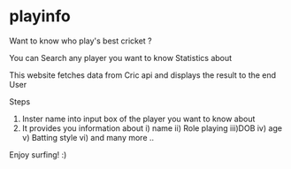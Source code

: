 # playinfo
Want to know who play's best cricket ?

You can Search any player you want to know Statistics about

This website fetches data from Cric api and displays the result to the end User

Steps 

1) Inster name into input box of the player you want to know about 
2) It provides you information about 
    i)  name
    ii) Role playing
    iii)DOB
    iv) age
    v)  Batting style
    vi) and many more .. 

Enjoy surfing! :)

